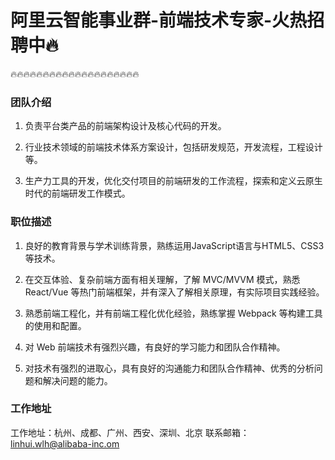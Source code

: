 # 阿里云智能事业群-前端技术专家-火热招聘中🔥

🔥🔥🔥🔥🔥🔥🔥🔥🔥🔥🔥🔥🔥🔥🔥🔥🔥🔥🔥🔥

### 团队介绍
1. 负责平台类产品的前端架构设计及核心代码的开发。

2. 行业技术领域的前端技术体系方案设计，包括研发规范，开发流程，工程设计等。

3. 生产力工具的开发，优化交付项目的前端研发的工作流程，探索和定义云原生时代的前端研发工作模式。

### 职位描述
1. 良好的教育背景与学术训练背景，熟练运用JavaScript语言与HTML5、CSS3等技术。

2. 在交互体验、复杂前端方面有相关理解，了解 MVC/MVVM 模式，熟悉 React/Vue 等热门前端框架，并有深入了解相关原理，有实际项目实践经验。

3. 熟悉前端工程化，并有前端工程化优化经验，熟练掌握 Webpack 等构建工具的使用和配置。

4. 对 Web 前端技术有强烈兴趣，有良好的学习能力和团队合作精神。

5. 对技术有强烈的进取心，具有良好的沟通能力和团队合作精神、优秀的分析问题和解决问题的能力。

### 工作地址

工作地址：杭州、成都、广州、西安、深圳、北京
联系邮箱：linhui.wlh@alibaba-inc.om


